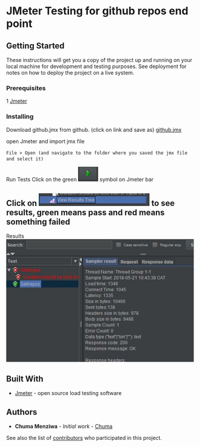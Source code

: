 # JMeter Testing for github repos end point



## Getting Started

These instructions will get you a copy of the project up and running on your local machine for development and testing purposes. See deployment for notes on how to deploy the project on a live system.

### Prerequisites

1 [Jmeter](https://jmeter.apache.org/)


### Installing



Download github.jmx from github. (click on link and save as)
[github.jmx](https://raw.githubusercontent.com/menziwac/jmetretests/master/github.jmx)



open Jmeter and import jmx file

```
File > Open (and navigate to the folder where you saved the jmx file and select it)
```

Run Tests
Click on the green ![play](https://raw.githubusercontent.com/menziwac/jmetretests/master/images/play.JPG) symbol on Jmeter bar






## Click on ![Result Tree](https://raw.githubusercontent.com/menziwac/jmetretests/master/images/viewresults.JPG) to see results, green means pass and red means something failed 
Results
![Results](https://raw.githubusercontent.com/menziwac/jmetretests/master/images/results.JPG)

## Built With

* [Jmeter](https://jmeter.apache.org/usermanual/get-started.html) - open source load testing software

## Authors

* **Chuma Menziwa** - *Initial work* - [Chuma](https://github.com/menziwac)

See also the list of [contributors](https://github.com/menziwac/jmetretests/contributors) who participated in this project.
